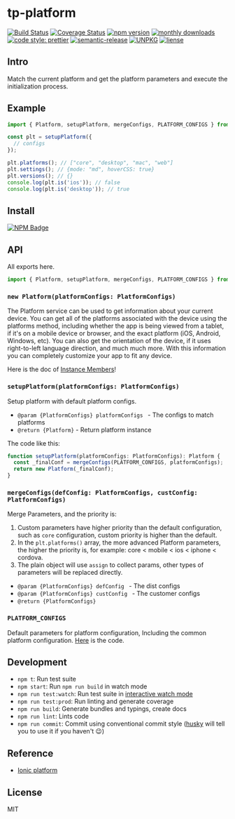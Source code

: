 # tp-platform

[![Build Status](https://www.travis-ci.org/typescript-practice/platform.svg?branch=master)](https://www.travis-ci.org/typescript-practice/platform)
[![Coverage Status](https://coveralls.io/repos/github/typescript-practice/platform/badge.svg?branch=master)](https://coveralls.io/github/typescript-practice/platform?branch=master)
[![npm version](https://img.shields.io/npm/v/tp-platform.svg?style=flat-square)](https://www.npmjs.com/package/tp-platform)
[![monthly downloads](https://img.shields.io/npm/dm/tp-platform.svg?style=flat-square)](https://www.npmjs.com/package/tp-platform)
[![code style: prettier](https://img.shields.io/badge/code_style-prettier-ff69b4.svg?style=flat-square)](https://github.com/prettier/prettier)
[![semantic-release](https://img.shields.io/badge/%20%20%F0%9F%93%A6%F0%9F%9A%80-semantic--release-e10079.svg)](https://github.com/semantic-release/semantic-release)
[![UNPKG](https://img.shields.io/badge/unpkg.com--green.svg)](https://unpkg.com/tp-platform@latest/dist/platform.umd.js)
[![liense](https://img.shields.io/github/license/typescript-practice/platform.svg)]()

## Intro

Match the current platform and get the platform parameters and execute the initialization process.

## Example

```js
import { Platform, setupPlatform, mergeConfigs, PLATFORM_CONFIGS } from 'tp-platform';

const plt = setupPlatform({
  // configs
});

plt.platforms(); // ["core", "desktop", "mac", "web"]
plt.settings(); // {mode: "md", hoverCSS: true}
plt.versions(); // {}
console.log(plt.is('ios')); // false
console.log(plt.is('desktop')); // true
```

## Install

[![NPM Badge](https://nodei.co/npm/tp-platform.png?downloads=true)](https://www.npmjs.com/package/tp-platform)

 
## API

All exports here.

```js
import { Platform, setupPlatform, mergeConfigs, PLATFORM_CONFIGS } from 'tp-platform';
```

### ```new Platform(platformConfigs: PlatformConfigs)```

The Platform service can be used to get information about your current device.
You can get all of the platforms associated with the device using the platforms
method, including whether the app is being viewed from a tablet, if it's
on a mobile device or browser, and the exact platform (iOS, Android, Windows, etc).
You can also get the orientation of the device, if it uses right-to-left
language direction, and much much more. With this information you can completely
customize your app to fit any device.

Here is the doc of [Instance Members](https://github.com/typescript-practice/platform/blob/master/API.md)!

### ```setupPlatform(platformConfigs: PlatformConfigs)```

Setup platform with default platform configs.

* `@param {PlatformConfigs} platformConfigs ` - The configs to match platforms
* `@return {Platform}` - Return platform instance

The code like this: 

```js
function setupPlatform(platformConfigs: PlatformConfigs): Platform {
  const _finalConf = mergeConfigs(PLATFORM_CONFIGS, platformConfigs);
  return new Platform(_finalConf);
}
```

### ```mergeConfigs(defConfig: PlatformConfigs, custConfig: PlatformConfigs)```

Merge Parameters, and the priority is: 

1. Custom parameters have higher priority than the default configuration,
    such as `core` configuration, custom priority is higher than the default.
2. In the `plt.platforms()` array, the more advanced Platform parameters,
    the higher the priority is, for example: core < mobile < ios < iphone < cordova.
3. The plain object will use `assign` to collect params, other types of parameters will be replaced directly.

* `@param {PlatformConfigs} defConfig ` - The dist configs
* `@param {PlatformConfigs} custConfig ` - The customer configs
* `@return {PlatformConfigs}` 

### ```PLATFORM_CONFIGS```

Default parameters for platform configuration, Including the common platform configuration. [Here](https://github.com/typescript-practice/platform/blob/master/src/lib/platform-registry.ts#L19) is the code.


## Development

 - `npm t`: Run test suite
 - `npm start`: Run `npm run build` in watch mode
 - `npm run test:watch`: Run test suite in [interactive watch mode](http://facebook.github.io/jest/docs/cli.html#watch)
 - `npm run test:prod`: Run linting and generate coverage
 - `npm run build`: Generate bundles and typings, create docs
 - `npm run lint`: Lints code
 - `npm run commit`: Commit using conventional commit style ([husky](https://github.com/typicode/husky) will tell you to use it if you haven't :wink:)


## Reference

- [Ionic platform](https://ionicframework.com/docs/api/platform/Platform/)

## License

MIT
